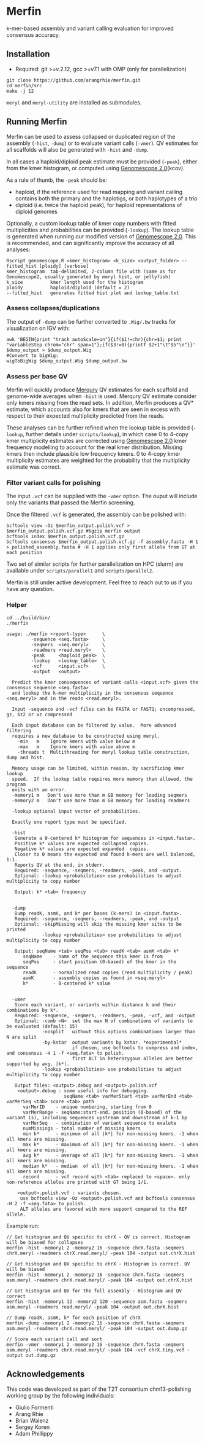# Merfin

k-mer-based assembly and variant calling evaluation for improved consensus accuracy.

## Installation

* Required: git >=v.2.12, gcc >=v7.1 with OMP (only for parallelization)

```
git clone https://github.com/arangrhie/merfin.git
cd merfin/src
make -j 12
```

`meryl` and `meryl-utility` are installed as submodules.

## Running Merfin

Merfin can be used to assess collapsed or duplicated region of the assembly (`-hist`, `-dump`) or to evaluate variant calls (`-vmer`). QV estimates for all scaffolds will also be generated with `-hist` and `-dump`.

In all cases a haploid/diploid peak estimate must be provided (`-peak`), either from the kmer histogram, or computed using [Genomescope 2.0](https://github.com/gf777/genomescope2.0)(kcov).

As a rule of thumb, the `-peak` should be:
- haploid, if the reference used for read mapping and variant calling contains both the primary and the haplotigs, or both haplotypes of a trio
- diploid (i.e. twice the haploid peak), for haploid representations of diploid genomes

Optionally, a custom lookup table of kmer copy numbers with fitted multiplicities and probabilities can be provided (`-lookup`). The lookup table is generated when running our modified version of [Genomescope 2.0](https://github.com/gf777/genomescope2.0). This is recommended, and can significantly improve the accuracy of all analyses:

```
Rscript genomescope.R <kmer_histogram> <k_size> <output_folder> --fitted_hist [ploidy] [verbose]
kmer_histogram  tab-delimited, 2-column file with (same as for Genomescope2, usually generated by meryl hist, or jellyfish)
k_size          kmer length used for the histogram
ploidy          haploid/diploid (default = 2)
--fitted_hist	generates fitted hist plot and lookup_table.txt
```

### Assess collapses/duplications ###

The output of `-dump` can be further converted to `.Wig/.bw` tracks for visualization on IGV with:

```
awk 'BEGIN{print "track autoScale=on"}{if($1!=chr){chr=$1; print "variableStep chrom="chr" span=1"};if($3!=0){printf $2+1"\t"$5"\n"}}' $dump_output > $dump_output.Wig
#Convert to bigWig:
wigToBigWig $dump_output.Wig $dump_output.bw
```

### Assess per base QV ###
Merfin will quickly produce [Merqury](https://github.com/marbl/merqury) QV estimates for each scaffold and genome-wide averages when `-hist` is used. Merqury QV estimate consider only kmers missing from the read sets. In addition, Merfin produces a QV* estimate, which accounts also for kmers that are seen in excess with respect to their expected multiplicity predicted from the reads.

These analyses can be further refined when the lookup table is provided (`-lookup`, further details under `scripts/lookup`), in which case 0 to 4-copy kmer multiplicity estimates are corrected using [Genomescope 2.0](http://qb.cshl.edu/genomescope/genomescope2.0/) kmer frequency modelling to account for the real kmer distribution. Missing kmers then include plausible low frequency kmers. 0 to 4-copy kmer multiplicity estimates are weighted for the probability that the multiplicity estimate was correct. 

### Filter variant calls for polishing ###

The input `.vcf` can be supplied with the `-vmer` option. The ouput will include only the variants that passed the Merfin screening.

Once the filtered `.vcf` is generated, the assembly can be polished with:

```
bcftools view -Oz $merfin_output.polish.vcf > $merfin_output.polish.vcf.gz #bgzip merfin output
bcftools index $merfin_output.polish.vcf.gz
bcftools consensus $merfin_output.polish.vcf.gz -f assembly.fasta -H 1 > polished_assembly.fasta # -H 1 applies only first allele from GT at each position
```

Two set of similar scripts for further parallelization on HPC (slurm) are available under `scripts/parallel1` and `scripts/parallel2`.

Merfin is still under active development. Feel free to reach out to us if you have any question.

### Helper ###

```
cd ../build/bin/
./merfin

usage: ./merfin <report-type>      \
         -sequence <seq.fasta>     \
         -seqmers  <seq.meryl>     \
         -readmers <read.meryl>    \
         -peak     <haploid_peak>  \
         -lookup   <lookup_table>  \
         -vcf      <input.vcf>     \
         -output   <output>           

  Predict the kmer consequences of variant calls <input.vcf> given the consensus sequence <seq.fasta>
  and lookup the k-mer multiplicity in the consensus sequence <seq.meryl> and in the reads <read.meryl>.

  Input -sequence and -vcf files can be FASTA or FASTQ; uncompressed, gz, bz2 or xz compressed

  Each input database can be filtered by value.  More advanced filtering
  requires a new database to be constructed using meryl.
    -min   m    Ignore kmers with value below m
    -max   m    Ignore kmers with value above m
    -threads t  Multithreading for meryl lookup table construction, dump and hist.

  Memory usage can be limited, within reason, by sacrificing kmer lookup
  speed.  If the lookup table requires more memory than allowed, the program
  exits with an error.
  -memory1 m   Don't use more than m GB memory for loading seqmers
  -memory2 m   Don't use more than m GB memory for loading readmers
    
  -lookup optional input vector of probabilities.

  Exactly one report type must be specified.

  -hist
   Generate a 0-centered k* histogram for sequences in <input.fasta>.
   Positive k* values are expected collapsed copies.
   Negative k* values are expected expanded  copies.
   Closer to 0 means the expected and found k-mers are well balenced, 1:1.
   Reports QV at the end, in stderr.
   Required: -sequence, -seqmers, -readmers, -peak, and -output.
   Optional: -lookup <probabilities> use probabilities to adjust multiplicity to copy number

   Output: k* <tab> frequency


  -dump
   Dump readK, asmK, and k* per bases (k-mers) in <input.fasta>.
   Required: -sequence, -seqmers, -readmers, -peak, and -output
   Optional: -skipMissing will skip the missing kmer sites to be printed
             -lookup <probabilities> use probabilities to adjust multiplicity to copy number

   Output: seqName <tab> seqPos <tab> readK <tab> asmK <tab> k*
      seqName    - name of the sequence this kmer is from
      seqPos     - start position (0-based) of the kmer in the sequence
      readK      - normalized read copies (read multiplicity / peak)
      asmK       - assembly copies as found in <seq.meryl>
      k*         - 0-centered k* value


  -vmer
   Score each variant, or variants within distance k and their combinations by k*.
   Required: -sequence, -seqmers, -readmers, -peak, -vcf, and -output
   Optional: -comb <N>  set the max N of combinations of variants to be evaluated (default: 15)
             -nosplit   without this options combinations larger than N are split
             -by-kstar  output variants by kstar. *experimental*
                        if chosen, use bcftools to compress and index, and consensus -H 1 -f <seq.fata> to polish.
                        first ALT in heterozygous alleles are better supported by avg. |k*|.
             -lookup <probabilities> use probabilities to adjust multiplicity to copy number

   Output files: <output>.debug and <output>.polish.vcf
    <output>.debug : some useful info for debugging.
                     seqName <tab> varMerStart <tab> varMerEnd <tab> varMerSeq <tab> score <tab> path
      varMerID    - unique numbering, starting from 0
      varMerRange - seqName:start-end. position (0-based) of the variant (s), including sequences upstream and downstream of k-1 bp
      varMerSeq   - combination of variant sequence to evalute
      numMissings - total number of missing kmers
      min k*      - minimum of all |k*| for non-missing kmers. -1 when all kmers are missing.
      max k*      - maximum of all |k*| for non-missing kmers. -1 when all kmers are missing.
      avg k*      - average of all |k*| for non-missing kmers. -1 when all kmers are missing.
      median k*   - median  of all |k*| for non-missing kmers. -1 when all kmers are missing.
      record      - vcf record with <tab> replaced to <space>. only non-reference alleles are printed with GT being 1/1.

    <output>.polish.vcf : variants chosen.
     use bcftools view -Oz <output>.polish.vcf and bcftools consensus -H 2 -f <seq.fata> to polish.
     ALT alleles are favored with more support compared to the REF allele.
```

Example run:
```
// Get histogram and QV specific to chrX - QV is correct. Histogram will be biased for collapses
merfin -hist -memory1 2 -memory2 16 -sequence chrX.fasta -seqmers chrX.meryl -readmers chrX.read.meryl/ -peak 104 -output out.chrX.hist

// Get histogram and QV specific to chrX - Histogram is correct. QV will be biased
merfin -hist -memory1 2 -memory2 16 -sequence chrX.fasta -seqmers asm.meryl -readmers chrX.read.meryl/ -peak 104 -output out.chrX.hist

// Get histogram and QV for the full assembly - Histogram and QV correct
merfin -hist -memory1 12 -memory2 120 -sequence asm.fasta -seqmers asm.meryl -readmers read.meryl/ -peak 104 -output out.chrX.hist

// Dump readK, asmK, k* for each position of chrX
merfin -dump -memory1 2 -memory2 16 -sequence chrX.fasta -seqmers asm.meryl -readmers chrX.read.meryl/ -peak 104 -output out.dump.gz

// Score each variant call and sort
merfin -vmer -memory1 2 -memory2 16 -sequence chrX.fasta -seqmers asm.meryl -readmers chrX.read.meryl/ -peak 104 -vcf chrX.tiny.vcf -output out.dump.gz
```

## Acknowledgements
This code was developed as part of the T2T consortium chm13-polishing working group by the following individuals:
* Giulio Formenti
* Arang Rhie
* Brian Walenz
* Sergey Koren
* Adam Phillippy